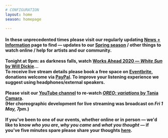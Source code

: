 ```yaml
---
# CONFIGURATION
layout: home
season: homepage

---
```

#### In these unprecedented times please visit our regularly updating [News + Information](/coronavirus) page to find — updates to our [Spring season](/current/2020-springsummer/) / other things to watch online / help for artists and our community.<br><br>Tonight at 9pm: as darkness falls, watch [Works Ahead 2020 — *White Sun* by Will Dickie](/current/2020-worksahead)…<br>To receive live stream details please book a free space on <a href="http://eventbrite.com/e/105420686110" target="_blank">Eventbrite</a>, donations welcome via <a href="http://www.paypal.me/warnmcr" target="_blank">PayPal</a>. To improve your listening experience we suggest using headphones/external speakers. <br><br>Please visit our <a href="http://youtube.com/watch?v=m7dDCgaffoI&t=3600s" target="_blank">YouTube channel</a> to re-watch [*OREO: variations* by Tania Camara](/current/2020-springsummer/camara).<br>(Her choreographic development for live streaming was broadcast on *Fri 1 May, 7pm*.)<br><br>If you've been to one of our events, whether online or in person — we'd like to know *who you are*, *why you came* and *what you thought* — if you've five minutes spare please share your thoughts <a href="http://forms.gle/T14EiJZdJTU4xuYb8" target="_blank">here</a>.
